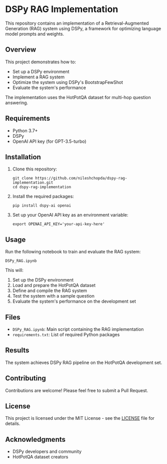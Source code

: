 # DSPy RAG Implementation

This repository contains an implementation of a Retrieval-Augmented Generation (RAG) system using DSPy, a framework for optimizing language model prompts and weights.

## Overview

This project demonstrates how to:
- Set up a DSPy environment
- Implement a RAG system
- Optimize the system using DSPy's BootstrapFewShot
- Evaluate the system's performance

The implementation uses the HotPotQA dataset for multi-hop question answering.

## Requirements

- Python 3.7+
- DSPy
- OpenAI API key (for GPT-3.5-turbo)

## Installation

1. Clone this repository:
   ```
   git clone https://github.com/nileshchopda/dspy-rag-implementation.git
   cd dspy-rag-implementation
   ```

2. Install the required packages:
   ```
   pip install dspy-ai openai
   ```

3. Set up your OpenAI API key as an environment variable:
   ```
   export OPENAI_API_KEY='your-api-key-here'
   ```

## Usage

Run the following notebook to train and evaluate the RAG system:

```
DSPy_RAG.ipynb
```

This will:
1. Set up the DSPy environment
2. Load and prepare the HotPotQA dataset
3. Define and compile the RAG system
4. Test the system with a sample question
5. Evaluate the system's performance on the development set

## Files

- `DSPy_RAG.ipynb`: Main script containing the RAG implementation
- `requirements.txt`: List of required Python packages

## Results

The system achieves DSPy RAG pipeline on the HotPotQA development set.

## Contributing

Contributions are welcome! Please feel free to submit a Pull Request.

## License

This project is licensed under the MIT License - see the [LICENSE](LICENSE) file for details.

## Acknowledgments

- DSPy developers and community
- HotPotQA dataset creators
